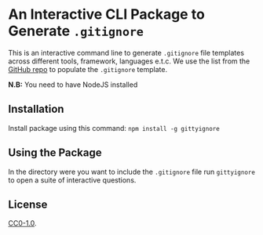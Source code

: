 # An Interactive CLI Package to Generate `.gitignore`

This is an interactive command line to generate `.gitignore` file templates across different tools, framework, languages e.t.c.
We use the list from the [GitHub repo](https://github.com/github/gitignore) to populate the `.gitignore` template.

**N.B:** You need to have NodeJS installed

## Installation
Install package using this command:
`npm install -g gittyignore`

## Using the Package
In the directory were you want to include the `.gitignore` file
run `gittyignore` to open a suite of interactive questions.

## License

[CC0-1.0](./LICENSE).

